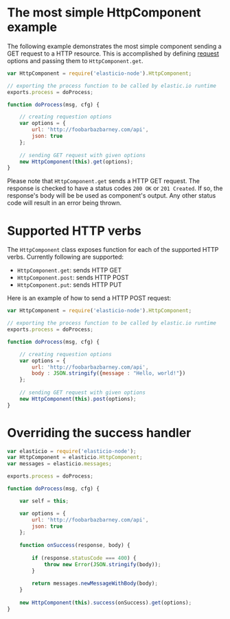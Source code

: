 # The most simple HttpComponent example

The following example demonstrates the most simple component sending a GET request to a HTTP resource. This is accomplished by defining [request](https://github.com/mikeal/request) options and passing them to ``HttpComponent.get``.    

````js
var HttpComponent = require('elasticio-node').HttpComponent;

// exporting the process function to be called by elastic.io runtime
exports.process = doProcess;

function doProcess(msg, cfg) {

    // creating requestion options
    var options = {
        url: 'http://foobarbazbarney.com/api',
        json: true
    };
    
    // sending GET request with given options
    new HttpComponent(this).get(options); 
}
````

Please note that ``HttpComponent.get`` sends a HTTP GET request. The response is checked to have a status codes ``200 OK`` or ``201 Created``. If so, the response's body will be be used as component's output. Any other status code will result in an error being thrown.

# Supported HTTP verbs

The ``HttpComponent`` class exposes function for each of the supported HTTP verbs. Currently following are supported:

* ``HttpComponent.get``: sends HTTP GET
* ``HttpComponent.post``: sends HTTP POST
* ``HttpComponent.put``: sends HTTP PUT

Here is an example of how to send a HTTP POST request:

````js
var HttpComponent = require('elasticio-node').HttpComponent;

// exporting the process function to be called by elastic.io runtime
exports.process = doProcess;

function doProcess(msg, cfg) {

    // creating requestion options
    var options = {
        url: 'http://foobarbazbarney.com/api',
        body : JSON.stringify({message : "Hello, world!"})
    };
    
    // sending GET request with given options
    new HttpComponent(this).post(options); 
}
````

# Overriding the success handler

````js
var elasticio = require('elasticio-node');
var HttpComponent = elasticio.HttpComponent;
var messages = elasticio.messages;

exports.process = doProcess;

function doProcess(msg, cfg) {

    var self = this;

    var options = {
        url: 'http://foobarbazbarney.com/api',
        json: true
    };
    
    function onSuccess(response, body) {
        
        if (response.statusCode === 400) {
            throw new Error(JSON.stringify(body));
        }
        
        return messages.newMessageWithBody(body);
    }
    
    new HttpComponent(this).success(onSuccess).get(options); 
}
````
